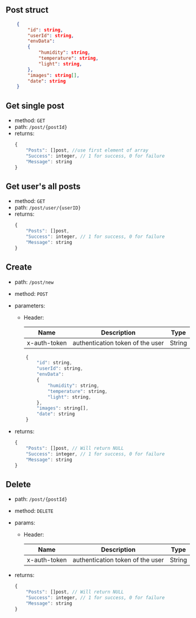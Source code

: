 ## Post struct
```json
    {
        "id": string,
        "userId": string,
        "envData":
        {
            "humidity": string,
            "temperature": string,
            "light": string,
        },
        "images": string[],
        "date": string
    }
```

## Get single post
- method: `GET`
- path: `/post/{postId}`
- returns: 
    ```js
    {
        "Posts": []post, //use first element of array
        "Success": integer, // 1 for success, 0 for failure
        "Message": string
    }
    ```


## Get user's all posts
- method: `GET`
- path: `/post/user/{userID}`
- returns: 
    ```js
    {
        "Posts": []post,
        "Success": integer, // 1 for success, 0 for failure
        "Message": string
    }
    ```

## Create
- path: `/post/new`
- method: `POST`
- parameters: 
   * Header:
  
        |  Name | Description                           | Type   |
        |:---------:|---------------------------------------|--------|
        | x-auth-token | authentication token of the user  | String |

    ```js
        {
            "id": string,
            "userId": string,
            "envData":
            {
                "humidity": string,
                "temperature": string,
                "light": string,
            },
            "images": string[],
            "date": string
        }
    ```
- returns:
    ```js
    {
        "Posts": []post, // Will return NULL
        "Success": integer, // 1 for success, 0 for failure
        "Message": string
    }
    ```

## Delete
- path: `/post/{postId}`
- method: `DELETE`
- params:
   * Header:
  
        |  Name | Description                           | Type   |
        |:---------:|---------------------------------------|--------|
        | x-auth-token | authentication token of the user  | String |

- returns:
    ```js
    {
        "Posts": []post, // Will return NULL
        "Success": integer, // 1 for success, 0 for failure
        "Message": string
    }
    ```
